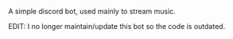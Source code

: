 A simple discord bot, used mainly to stream music.

EDIT: I no longer maintain/update this bot so the code is outdated.
